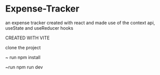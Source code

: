 # Expense-Tracker
an expense tracker created with react and made use of the context api, useState and useReducer hooks

CREATED WITH VITE

clone the project

~ run npm install

~run npm run dev

